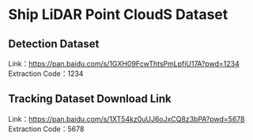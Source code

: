 # Ship LiDAR Point CloudS Dataset

## Detection Dataset
Link：https://pan.baidu.com/s/1GXH09FcwThtsPmLpfiU17A?pwd=1234 
<br>Extraction Code：1234 
## Tracking Dataset Download Link
Link：https://pan.baidu.com/s/1XT54kz0uUJ6oJxCQ8z3bPA?pwd=5678 
Extraction Code：5678 




